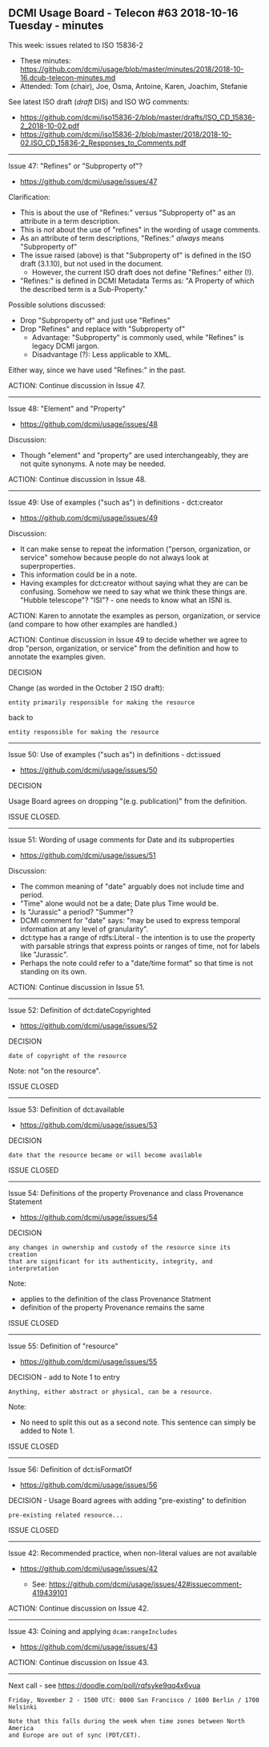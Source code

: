 ## DCMI Usage Board - Telecon #63 2018-10-16 Tuesday - minutes

This week: issues related to ISO 15836-2

* These minutes: https://github.com/dcmi/usage/blob/master/minutes/2018/2018-10-16.dcub-telecon-minutes.md
* Attended: Tom (chair), Joe, Osma, Antoine, Karen, Joachim, Stefanie

See latest ISO draft (_draft_ DIS) and ISO WG comments:
* https://github.com/dcmi/iso15836-2/blob/master/drafts/ISO_CD_15836-2_2018-10-02.pdf
* https://github.com/dcmi/iso15836-2/blob/master/2018/2018-10-02.ISO_CD_15836-2_Responses_to_Comments.pdf

----------------------------------------------------------------------
Issue 47: "Refines" or "Subproperty of"?
* https://github.com/dcmi/usage/issues/47

Clarification:
* This is about the use of "Refines:" versus "Subproperty of" as an attribute in a term description.
* This is _not_ about the use of "refines" in the wording of usage comments.
* As an attribute of term descriptions, "Refines:" _always_ means "Subproperty of"
* The issue raised (above) is that "Subproperty of" is defined in the ISO draft (3.1.10), but not used in the document.
  * However, the current ISO draft does not define "Refines:" either (!).
* "Refines:" is defined in DCMI Metadata Terms as: "A Property of which the described term is a Sub-Property."

Possible solutions discussed:
* Drop "Subproperty of" and just use "Refines"
* Drop "Refines" and replace with "Subproperty of"
  * Advantage: "Subproperty" is commonly used, while "Refines" is legacy DCMI jargon.
  * Disadvantage (?): Less applicable to XML.

Either way, since we have used "Refines:" in the past.

ACTION: Continue discussion in Issue 47.

----------------------------------------------------------------------
Issue 48: "Element" and "Property"
* https://github.com/dcmi/usage/issues/48

Discussion:
* Though "element" and "property" are used interchangeably, they are 
  not quite synonyms.  A note may be needed.

ACTION: Continue discussion in Issue 48.

----------------------------------------------------------------------
Issue 49: Use of examples ("such as") in definitions - dct:creator
* https://github.com/dcmi/usage/issues/49

Discussion:
* It can make sense to repeat the information ("person, organization, 
  or service" somehow because people do not always look at 
  superproperties.
* This information could be in a note.
* Having examples for dct:creator without saying what they are can 
  be confusing.  Somehow we need to say what we think these things 
  are.  "Hubble telescope"?  "ISI"? - one needs to know what an 
  ISNI is.

ACTION: Karen to annotate the examples as person, organization, or service
(and compare to how other examples are handled.)

ACTION: Continue discussion in Issue 49 to decide whether we agree 
to drop "person, organization, or service" from the definition and 
how to annotate the examples given.

DECISION

Change (as worded in the October 2 ISO draft):

    entity primarily responsible for making the resource

back to 

    entity responsible for making the resource

----------------------------------------------------------------------
Issue 50: Use of examples ("such as") in definitions - dct:issued
* https://github.com/dcmi/usage/issues/50

DECISION 

Usage Board agrees on dropping "(e.g. publication)" from the definition.

ISSUE CLOSED.

----------------------------------------------------------------------
Issue 51: Wording of usage comments for Date and its subproperties
* https://github.com/dcmi/usage/issues/51

Discussion:
* The common meaning of "date" arguably does not include time and period.
* "Time" alone would not be a date; Date plus Time would be.
* Is "Jurassic" a period? "Summer"?
* DCMI comment for "date" says: "may be used to express temporal 
  information at any level of granularity".
* dct:type has a range of rdfs:Literal - the intention is to use 
  the property with parsable strings that express points or 
  ranges of time, not for labels like "Jurassic".
* Perhaps the note could refer to a "date/time format" so that time 
  is not standing on its own.


ACTION: Continue discussion in Issue 51.

----------------------------------------------------------------------
Issue 52: Definition of dct:dateCopyrighted
* https://github.com/dcmi/usage/issues/52

DECISION
    
    date of copyright of the resource

Note: not "on the resource".

ISSUE CLOSED

----------------------------------------------------------------------
Issue 53: Definition of dct:available
* https://github.com/dcmi/usage/issues/53

DECISION
    
    date that the resource became or will become available

ISSUE CLOSED

----------------------------------------------------------------------
Issue 54: Definitions of the property Provenance and class Provenance Statement
* https://github.com/dcmi/usage/issues/54

DECISION

    any changes in ownership and custody of the resource since its creation
    that are significant for its authenticity, integrity, and interpretation

Note: 
* applies to the definition of the class Provenance Statment 
* definition of the property Provenance remains the same

ISSUE CLOSED

----------------------------------------------------------------------
Issue 55: Definition of "resource"
* https://github.com/dcmi/usage/issues/55

DECISION - add to Note 1 to entry

    Anything, either abstract or physical, can be a resource.

Note:
* No need to split this out as a second note.  This sentence 
  can simply be added to Note 1.

ISSUE CLOSED

----------------------------------------------------------------------
Issue 56: Definition of dct:isFormatOf
* https://github.com/dcmi/usage/issues/56

DECISION - Usage Board agrees with adding "pre-existing" to definition

    pre-existing related resource...

ISSUE CLOSED

----------------------------------------------------------------------
Issue 42: Recommended practice, when non-literal values are not available
* https://github.com/dcmi/usage/issues/42

   * See: https://github.com/dcmi/usage/issues/42#issuecomment-419439101

ACTION: Continue discussion on Issue 42.

----------------------------------------------------------------------
Issue 43: Coining and applying `dcam:rangeIncludes`
* https://github.com/dcmi/usage/issues/43

ACTION: Continue discussion on Issue 43.

----------------------------------------------------------------------
Next call - see https://doodle.com/poll/rqfsyke9qq4x6vua

    Friday, November 2 - 1500 UTC: 0800 San Francisco / 1600 Berlin / 1700 Helsinki 
    
    Note that this falls during the week when time zones between North America
    and Europe are out of sync (PDT/CET).
